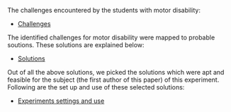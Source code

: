 The challenges encountered by the students with motor disability:

* [Challenges](./Challenges.md)

The identified challenges for motor disability were mapped to probable soutions. These solutions are explained below:

* [Solutions](./Solutions.md)

Out of all the above solutions, we picked the solutions which were apt and feasible for the subject (the first author of this paper) of this experiment. Following are the set up and use of these selected solutions:

* [Experiments settings and use](./Experiments.md)
